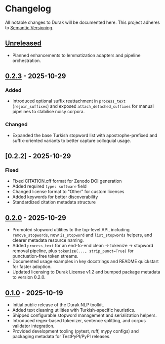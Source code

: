 # Changelog

All notable changes to Durak will be documented here. This project adheres to [Semantic Versioning](https://semver.org/).

## [Unreleased]

- Planned enhancements to lemmatization adapters and pipeline orchestration.

## [0.2.3] - 2025-10-29

### Added
- Introduced optional suffix reattachment in `process_text` (`rejoin_suffixes`) and exposed `attach_detached_suffixes` for manual pipelines to stabilise noisy corpora.

### Changed
- Expanded the base Turkish stopword list with apostrophe-prefixed and suffix-oriented variants to better capture colloquial usage.

## [0.2.2] - 2025-10-29

### Fixed
- Fixed CITATION.cff format for Zenodo DOI generation
- Added required `type: software` field
- Changed license format to "Other" for custom licenses
- Added keywords for better discoverability
- Standardized citation metadata structure

## [0.2.0] - 2025-10-29

- Promoted stopword utilities to the top-level API, including `remove_stopwords`,
  new `is_stopword` and `list_stopwords` helpers, and clearer metadata resource naming.
- Added `process_text` for an end-to-end clean → tokenize → stopword removal pipeline,
  plus `tokenize(..., strip_punct=True)` for punctuation-free token streams.
- Documented usage examples in key docstrings and README quickstart for faster adoption.
- Updated licensing to Durak License v1.2 and bumped package metadata to version 0.2.0.

## [0.1.0] - 2025-10-19

- Initial public release of the Durak NLP toolkit.
- Added text cleaning utilities with Turkish-specific heuristics.
- Shipped configurable stopword management and serialization helpers.
- Introduced regex-based tokenizer, sentence splitting, and corpus validator integration.
- Provided development tooling (pytest, ruff, mypy configs) and packaging metadata for TestPyPI/PyPI releases.

[Unreleased]: https://github.com/fbkaragoz/durak/compare/v0.2.3...HEAD
[0.2.3]: https://github.com/fbkaragoz/durak/compare/v0.2.2...v0.2.3
[0.2.0]: https://github.com/fbkaragoz/durak/compare/v0.1.0...v0.2.0
[0.1.0]: https://github.com/fbkaragoz/durak/releases/tag/v0.1.0
